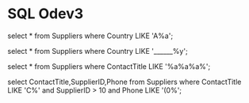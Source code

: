 # SQL Odev3
select * from Suppliers
where Country LIKE 'A%a';

select * from Suppliers
where Country  LIKE '______%y';

select * from Suppliers
where ContactTitle LIKE '%a%a%a%';

select ContactTitle,SupplierID,Phone from Suppliers
where ContactTitle LIKE 'C%' and SupplierID > 10 and Phone LIKE '(0%';
